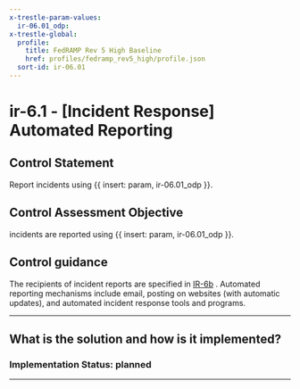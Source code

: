 ```yaml
---
x-trestle-param-values:
  ir-06.01_odp:
x-trestle-global:
  profile:
    title: FedRAMP Rev 5 High Baseline
    href: profiles/fedramp_rev5_high/profile.json
  sort-id: ir-06.01
---
```


# ir-6.1 - \[Incident Response\] Automated Reporting

## Control Statement

Report incidents using {{ insert: param, ir-06.01_odp }}.

## Control Assessment Objective

incidents are reported using {{ insert: param, ir-06.01_odp }}.

## Control guidance

The recipients of incident reports are specified in [IR-6b](#ir-6_smt.b) . Automated reporting mechanisms include email, posting on websites (with automatic updates), and automated incident response tools and programs.

______________________________________________________________________

## What is the solution and how is it implemented?

<!-- For implementation status enter one of: implemented, partial, planned, alternative, not-applicable -->

<!-- Note that the list of rules under ### Rules: is read-only and changes will not be captured after assembly to JSON -->

<!-- Add control implementation description here for control: ir-6.1 -->

### Implementation Status: planned

______________________________________________________________________
